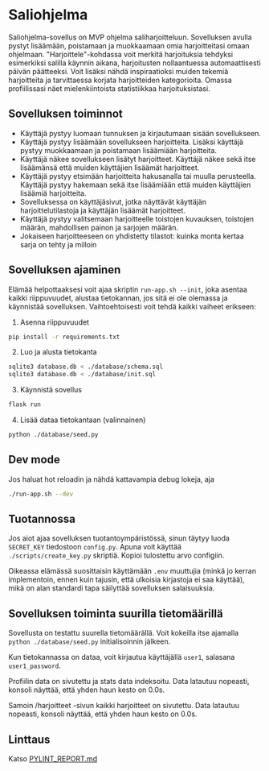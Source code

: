 # Saliohjelma

Saliohjelma-sovellus on MVP ohjelma saliharjoitteluun. Sovelluksen avulla pystyt lisäämään, poistamaan ja muokkaamaan omia harjoitteitasi omaan ohjelmaan. "Harjoittele"-kohdassa voit merkitä harjoituksia tehdyksi esimerkiksi salilla käynnin aikana, harjoitusten nollaantuessa automaattisesti päivän päätteeksi. Voit lisäksi nähdä inspiraatioksi muiden tekemiä harjoitteita ja tarvittaessa korjata harjoitteiden kategorioita. Omassa profiilissasi näet mielenkiintoista statistiikkaa harjoituksistasi.

## Sovelluksen toiminnot

-   Käyttäjä pystyy luomaan tunnuksen ja kirjautumaan sisään sovellukseen.
-   Käyttäjä pystyy lisäämään sovellukseen harjoitteita. Lisäksi käyttäjä pystyy muokkaamaan ja poistamaan lisäämiään harjoitteita.
-   Käyttäjä näkee sovellukseen lisätyt harjoitteet. Käyttäjä näkee sekä itse lisäämänsä että muiden käyttäjien lisäämät harjoitteet.
-   Käyttäjä pystyy etsimään harjoitteita hakusanalla tai muulla perusteella. Käyttäjä pystyy hakemaan sekä itse lisäämiään että muiden käyttäjien lisäämiä harjoitteita.
-   Sovelluksessa on käyttäjäsivut, jotka näyttävät käyttäjän harjoittelutilastoja ja käyttäjän lisäämät harjoitteet.
-   Käyttäjä pystyy valitsemaan harjoitteelle toistojen kuvauksen, toistojen määrän, mahdollisen painon ja sarjojen määrän.
-   Jokaiseen harjoitteeseen on yhdistetty tilastot: kuinka monta kertaa sarja on tehty ja milloin

## Sovelluksen ajaminen

Elämää helpottaaksesi voit ajaa skriptin `run-app.sh --init`, joka asentaa kaikki riippuvuudet, alustaa tietokannan, jos sitä ei ole olemassa ja käynnistää sovelluksen. Vaihtoehtoisesti voit tehdä kaikki vaiheet erikseen:

1. Asenna riippuvuudet

```bash
pip install -r requirements.txt
```

2. Luo ja alusta tietokanta

```bash
sqlite3 database.db < ./database/schema.sql
sqlite3 database.db < ./database/init.sql
```

3. Käynnistä sovellus

```bash
flask run
```

4. Lisää dataa tietokantaan (valinnainen)

```bash
python ./database/seed.py
```

## Dev mode

Jos haluat hot reloadin ja nähdä kattavampia debug lokeja, aja

```bash
./run-app.sh --dev
```

## Tuotannossa

Jos aiot ajaa sovelluksen tuotantoympäristössä, sinun täytyy luoda `SECRET_KEY` tiedostoon `config.py`. Apuna voit käyttää `./scripts/create_key.py` skriptiä. Kopioi tulostettu arvo configiin.

Oikeassa elämässä suosittaisin käyttämään `.env` muuttujia (minkä jo kerran implementoin, ennen kuin tajusin, että ulkoisia kirjastoja ei saa käyttää), mikä on alan standardi tapa säilyttää sovelluksen salaisuuksia.

## Sovelluksen toiminta suurilla tietomäärillä

Sovellusta on testattu suurella tietomäärällä. Voit kokeilla itse ajamalla `python ./database/seed.py` initialisoinnin jälkeen.

Kun tietokannassa on dataa, voit kirjautua käyttäjällä `user1`, salasana `user1_password`.

Profiilin data on sivutettu ja stats data indeksoitu. Data latautuu nopeasti, konsoli näyttää, että yhden haun kesto on 0.0s.

Samoin /harjoitteet -sivun kaikki harjoitteet on sivutettu. Data latautuu nopeasti, konsoli näyttää, että yhden haun kesto on 0.0s.

## Linttaus

Katso [PYLINT_REPORT.md](PYLINT_REPORT.md)